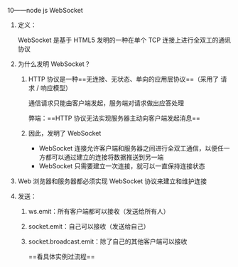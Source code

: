 10——node js WebSocket

1. 定义：

   WebSocket 是基于 HTML5 发明的一种在单个 TCP 连接上进行全双工的通讯协议

2. 为什么发明 WebSocket？

   1. HTTP 协议是一种==无连接、无状态、单向的应用层协议==（采用了 请求 / 响应模型）

      通信请求只能由客户端发起，服务端对请求做出应答处理

      弊端：==HTTP 协议无法实现服务器主动向客户端发起消息==

   2. 因此，发明了 WebSocket

      - WebSocket 连接允许客户端和服务器之间进行全双工通信，以便任一方都可以通过建立的连接将数据推送到另一端
      - WebSocket 只需要建立一次连接，就可以一直保持连接状态

3. Web 浏览器和服务器都必须实现 WebSocket 协议来建立和维护连接

4. 发送：

   1. ws.emit：所有客户端都可以接收（发送给所有人）

   2. socket.emit：自己可以接收（发送给自己）

   3. socket.broadcast.emit：除了自己的其他客户端可以接收

      ==看具体实例过流程==